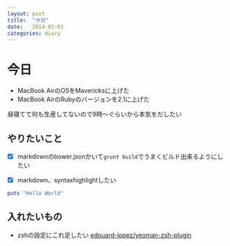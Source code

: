 ```yaml
---
layout: post
title:  "今日"
date:   2014-01-03
categories: diary
---
```

# 今日
- MacBook AirのOSをMavericksに上げた
- MacBook AirのRubyのバージョンを2.1に上げた

昼寝てて何も生産してないので9時〜ぐらいから本気をだしたい

## やりたいこと
- [x] markdownのbower.jsonかいて`grunt build`でうまくビルド出来るようにしたい
- [x] markdown、syntaxhighlightしたい


``` ruby
puts "Hello World"
```

## 入れたいもの
- zshの設定にこれ足したい [edouard-lopez/yeoman-zsh-plugin](https://github.com/edouard-lopez/yeoman-zsh-plugin)
